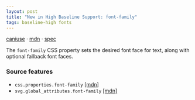 ```yaml
---
layout: post
title: "New in High Baseline Support: font-family"
tags: baseline-high fonts
---
```


[caniuse](https://caniuse.com/?search=font-family) · [mdn](https://developer.mozilla.org/en-US/search?q=font-family) · [spec](https://drafts.csswg.org/css-fonts-4/#font-family-prop)

The `font-family` CSS property sets the desired font face for text, along with optional fallback font faces.

### Source features

- ``css.properties.font-family`` [[mdn]](https://developer.mozilla.org/en-US/search?q=css.properties.font-family)
- ``svg.global_attributes.font-family`` [[mdn]](https://developer.mozilla.org/en-US/search?q=svg.global_attributes.font-family)
